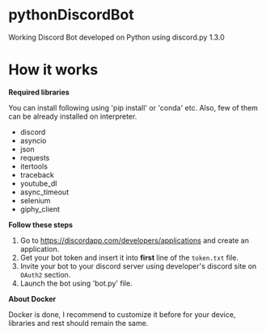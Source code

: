 # pythonDiscordBot
Working Discord Bot developed on Python using discord.py 1.3.0

# How it works

**Required libraries**

You can install following using 'pip install' or 'conda' etc.
Also, few of them can be already installed on interpreter.

- discord
- asyncio
- json
- requests
- itertools
- traceback
- youtube_dl
- async_timeout
- selenium
- giphy_client

**Follow these steps**

1. Go to https://discordapp.com/developers/applications and create an application.
2. Get your bot token and insert it into **first** line of the `token.txt` file.
3. Invite your bot to your discord server using developer's discord site on `OAuth2` section.
4. Launch the bot using 'bot.py' file.

**About Docker**

Docker is done, I recommend to customize it before for your device, libraries and rest should remain the same.
